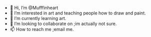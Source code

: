 - 👋 Hi, I’m @Mufffinheart
- 👀 I’m interested in art and teaching people how to draw and paint.
- 🌱 I’m currently learning art.
- 💞️ I’m looking to collaborate on ;im actually not sure.
- 📫 How to reach me ;email me.

<!---
Mufffinheart/Mufffinheart is a ✨ special ✨ repository because its `README.md` (this file) appears on your GitHub profile.
You can click the Preview link to take a look at your changes.
--->
